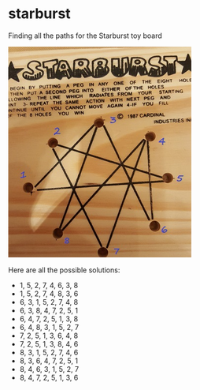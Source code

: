 # starburst
Finding all the paths for the Starburst toy board

![Starburst Board](starburst_board.jpg)

Here are all the possible solutions:

* 1, 5, 2, 7, 4, 6, 3, 8
* 1, 5, 2, 7, 4, 8, 3, 6
* 6, 3, 1, 5, 2, 7, 4, 8
* 6, 3, 8, 4, 7, 2, 5, 1
* 6, 4, 7, 2, 5, 1, 3, 8
* 6, 4, 8, 3, 1, 5, 2, 7
* 7, 2, 5, 1, 3, 6, 4, 8
* 7, 2, 5, 1, 3, 8, 4, 6
* 8, 3, 1, 5, 2, 7, 4, 6
* 8, 3, 6, 4, 7, 2, 5, 1 
* 8, 4, 6, 3, 1, 5, 2, 7
* 8, 4, 7, 2, 5, 1, 3, 6